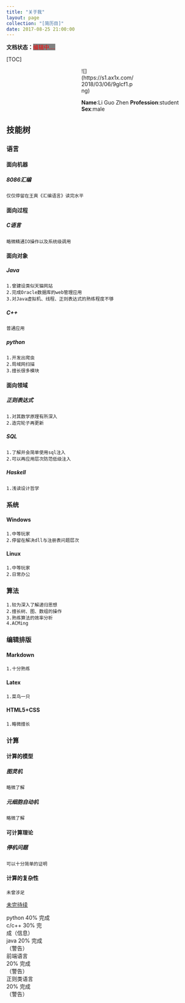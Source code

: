 ```yaml
---
title: "关于我"
layout: page
collection: "[简历目]"
date: 2017-08-25 21:00:00
---
```

**文档状态：**<a style="color:red;background-color:gray">编辑中....</a>


[TOC]

<center style="position:relative; width:140px;margin-left:39%;text-align:left">
![](https://s1.ax1x.com/2018/03/06/9glcf1.png)
</center>
  <p style="position:relative; margin-left:39%;text-align:left">
    <b>Name</b>:Li Guo Zhen
    <b>Profession</b>:student
    <b>Sex</b>:male
  </p>

## 技能树 ##

### 语言 ###
#### 面向机器 ####
##### 8086汇编 #####
    仅仅停留在王爽《汇编语言》读完水平

#### 面向过程 ####
##### C语言 #####
    略微精通IO操作以及系统级调用
#### 面向对象 ####
##### Java #####
    1.曾建设类似天猫网站
    2.完成Oracle数据库的web管理应用
    3.对Java虚拟机、线程、正则表达式的熟练程度不够
##### C++ #####
    普通应用
##### python #####
    1.开发出爬虫
    2.局域网扫描
    3.擅长很多模块
#### 面向领域 ####
##### 正则表达式 #####
    1.对其数学原理有所深入
    2.造完轮子再更新
##### SQL #####
    1.了解并会简单使用sql注入
    2.可以再应用层次防范低级注入
##### Haskell #####
    1.浅读设计哲学
### 系统 ###
#### Windows ####
    1.中等玩家
    2.停留在解决dll与注册表问题层次
#### Linux ####
    1.中等玩家
    2.日常办公
### 算法 ###
    1.较为深入了解递归思想
    2.擅长树、图、数组的操作
    3.熟练算法的效率分析
    4.ACMing
### 编辑排版 ###
#### Markdown ####
    1.十分熟练
#### Latex ####
    1.菜鸟一只
#### HTML5+CSS ####
    1.略微擅长
### 计算 ###
#### 计算的模型 ####
##### 图灵机 #####
    略微了解
##### 元细胞自动机 #####
    略微了解
#### 可计算理论 ####
##### 停机问题 #####
    可以十分简单的证明
#### 计算的复杂性 ####
    未曾涉足
[未完待续]()
<div class="progress">
    <div class="progress-bar progress-bar-success" role="progressbar"
         aria-valuenow="60" aria-valuemin="0" aria-valuemax="100"
         style="width: 30%;">python
        <span class="sr-only">40% 完成</span>
    </div>
    <div class="progress-bar progress-bar-info" role="progressbar"
         aria-valuenow="60" aria-valuemin="0" aria-valuemax="100"
         style="width: 20%;">c/c++
        <span class="sr-only">30% 完成（信息）</span>
    </div>
    <div class="progress-bar progress-bar-warning" role="progressbar"
         aria-valuenow="60" aria-valuemin="0" aria-valuemax="100"
         style="width: 20%;">java
        <span class="sr-only">20% 完成（警告）</span>
    </div>
    <div class="progress-bar progress-bar-danger" role="progressbar"
         aria-valuenow="60" aria-valuemin="0" aria-valuemax="100"
         style="width: 15%;">前端语言
        <span class="sr-only">20% 完成（警告）</span>
    </div>
    <div class="progress-bar progress-bar-info" role="progressbar"
         aria-valuenow="60" aria-valuemin="0" aria-valuemax="100"
         style="width: 15%;">正则类语言
        <span class="sr-only">20% 完成（警告）</span>
    </div>
</div>